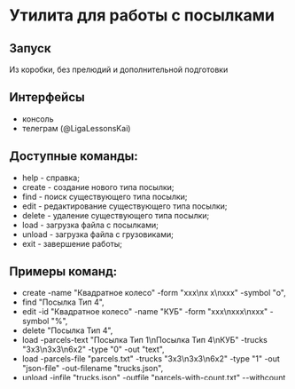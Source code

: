 # Утилита для работы с посылками 

## Запуск
Из коробки, без прелюдий и дополнительной подготовки

## Интерфейсы
- консоль
- телеграм (@LigaLessonsKai)

## Доступные команды:
- help - справка;
- create - создание нового типа посылки;
- find - поиск существующего типа посылки;
- edit - редактирование существующего типа посылки;
- delete - удаление существующего типа посылки;
- load - загрузка файла с посылками;
- unload - загрузка файла с грузовиками;
- exit - завершение работы;

## Примеры команд:
- create -name "Квадратное колесо" -form "xxx\nx x\nxxx" -symbol "o",
- find "Посылка Тип 4",
- edit -id "Квадратное колесо" -name "КУБ" -form "xxx\nxxx\nxxx" -symbol "%",
- delete "Посылка Тип 4",
- load -parcels-text "Посылка Тип 1\nПосылка Тип 4\nКУБ" -trucks "3x3\n3x3\n6x2" -type "0" -out "text",
- load -parcels-file "parcels.txt" -trucks "3x3\n3x3\n6x2" -type "1" -out "json-file" -out-filename "trucks.json",
- unload -infile "trucks.json" -outfile "parcels-with-count.txt" --withcount,
- unload -infile "trucks.json" -outfile "parcels.csv"

## Выбор алгоритма погрузки для команды load, параметр -type:
- 0 - один грузовик = одна посылка
- 1 - один грузовик = максимум посылок
- 2 - равномерная погрузка по машинам

## Warning
Посылки хранятся только в файлах формата .txt, а грузовики - в .json.